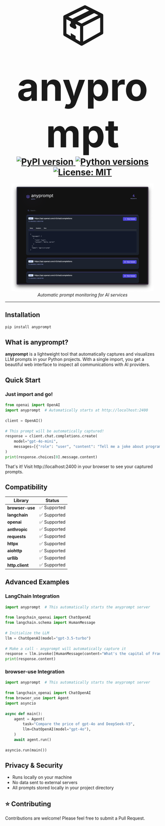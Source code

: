 <h1 align="center">
    <span style="font-size: 125px;">📦</span><br>
    <span style="font-size: 125px;">anyprompt</span>
  <br>
  <a href="https://github.com/anyprompt/anyprompt">
    <img src="https://img.shields.io/pypi/v/anyprompt.svg" alt="PyPI version">
    <img src="https://img.shields.io/pypi/pyversions/anyprompt.svg" alt="Python versions">
    <img src="https://img.shields.io/badge/License-MIT-blue.svg" alt="License: MIT">
  </a>
</h1>

<p align="center">
  <img src="screenshot.png" alt="anyprompt screenshot" height="350">
  <br>
  <em>Automatic prompt monitoring for AI services</em>
</p>

---

## Installation

```bash
pip install anyprompt
```

## What is anyprompt?

**anyprompt** is a lightweight tool that automatically captures and visualizes LLM prompts in your Python projects. With a single import, you get a beautiful web interface to inspect all communications with AI providers.

## Quick Start

### Just import and go!

```python
from openai import OpenAI
import anyprompt  # Automatically starts at http://localhost:2400

client = OpenAI()

# This prompt will be automatically captured!
response = client.chat.completions.create(
    model="gpt-4o-mini",
    messages=[{"role": "user", "content": "Tell me a joke about programming"}]
)
print(response.choices[0].message.content)
```

That's it! Visit http://localhost:2400 in your browser to see your captured prompts.

## Compatibility

| Library | Status |
|-------------------|--------|
| **browser-use** | ✅ Supported |
| **langchain** | ✅ Supported |
| **openai** | ✅ Supported |
| **anthropic** | ✅ Supported |
| **requests** | ✅ Supported |
| **httpx** | ✅ Supported |
| **aiohttp** | ✅ Supported |
| **urllib** | ✅ Supported |
| **http.client** | ✅ Supported |

## Advanced Examples

### LangChain Integration

```python
import anyprompt  # This automatically starts the anyprompt server

from langchain_openai import ChatOpenAI
from langchain.schema import HumanMessage

# Initialize the LLM
llm = ChatOpenAI(model="gpt-3.5-turbo")

# Make a call - anyprompt will automatically capture it
response = llm.invoke([HumanMessage(content="What's the capital of France?")])
print(response.content)
```

### browser-use Integration

```python
import anyprompt  # This automatically starts the anyprompt server

from langchain_openai import ChatOpenAI
from browser_use import Agent
import asyncio

async def main():
    agent = Agent(
        task="Compare the price of gpt-4o and DeepSeek-V3",
        llm=ChatOpenAI(model="gpt-4o"),
    )
    await agent.run()

asyncio.run(main())
```

## Privacy & Security

- Runs locally on your machine
- No data sent to external servers
- All prompts stored locally in your project directory

## ⭐ Contributing

Contributions are welcome! Please feel free to submit a Pull Request.
